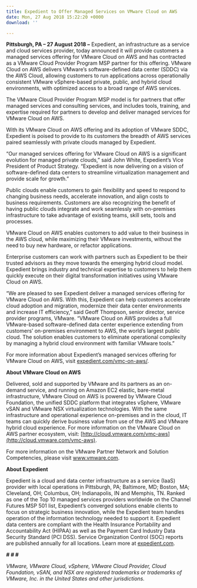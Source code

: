 ```yaml
---
title: Expedient to Offer Managed Services on VMware Cloud on AWS
date: Mon, 27 Aug 2018 15:22:20 +0000
download: ''

---
```

**Pittsburgh, PA – 27 August 2018 –** Expedient, an infrastructure as a service and cloud services provider, today announced it will provide customers a managed services offering for VMware Cloud on AWS and has contracted as a VMware Cloud Provider Program MSP partner for this offering. VMware Cloud on AWS delivers VMware’s software-defined data center (SDDC) via the AWS Cloud, allowing customers to run applications across operationally consistent VMware vSphere-based private, public, and hybrid cloud environments, with optimized access to a broad range of AWS services. 

The VMware Cloud Provider Program MSP model is for partners that offer managed services and consulting services, and includes tools, training, and expertise required for partners to develop and deliver managed services for VMware Cloud on AWS. 

With its VMware Cloud on AWS offering and its adoption of VMware SDDC, Expedient is poised to provide to its customers the breadth of AWS services paired seamlessly with private clouds managed by Expedient. 

“Our managed services offering for VMware Cloud on AWS is a significant evolution for managed private clouds,” said John White, Expedient’s Vice President of Product Strategy. “Expedient is now delivering on a vision of software-defined data centers to streamline virtualization management and provide scale for growth.” 

Public clouds enable customers to gain flexibility and speed to respond to changing business needs, accelerate innovation, and align costs to business requirements. Customers are also recognizing the benefit of having public clouds integrate and work seamlessly with on-premises infrastructure to take advantage of existing teams, skill sets, tools and processes. 

VMware Cloud on AWS enables customers to add value to their business in the AWS cloud, while maximizing their VMware investments, without the need to buy new hardware, or refactor applications. 

Enterprise customers can work with partners such as Expedient to be their trusted advisors as they move towards the emerging hybrid cloud model. Expedient brings industry and technical expertise to customers to help them quickly execute on their digital transformation initiatives using VMware Cloud on AWS. 

“We are pleased to see Expedient deliver a managed services offering for VMware Cloud on AWS. With this, Expedient can help customers accelerate cloud adoption and migration, modernize their data center environments and increase IT efficiency,” said Geoff Thompson, senior director, service provider programs, VMware. “VMware Cloud on AWS provides a full VMware-based software-defined data center experience extending from customers’ on-premises environment to AWS, the world’s largest public cloud. The solution enables customers to eliminate operational complexity by managing a hybrid cloud environment with familiar VMware tools.” 

For more information about Expedient’s managed services offering for VMware Cloud on AWS, visit [expedient.com/vmc-on-aws/](https://www.expedient.com/vmc-on-aws/).   

**About VMware Cloud on AWS** 

Delivered, sold and supported by VMware and its partners as an on-demand service, and running on Amazon EC2 elastic, bare-metal infrastructure, VMware Cloud on AWS is powered by VMware Cloud Foundation, the unified SDDC platform that integrates vSphere, VMware vSAN and VMware NSX virtualization technologies. With the same infrastructure and operational experience on-premises and in the cloud, IT teams can quickly derive business value from use of the AWS and VMware hybrid cloud experience. For more information on the VMware Cloud on AWS partner ecosystem, visit: [http://cloud.vmware.com/vmc-aws](http://cloud.vmware.com/vmc-aws). 

For more information on the VMware Partner Network and Solution Competencies, please visit www.vmware.com.  

**About Expedient** 

Expedient is a cloud and data center infrastructure as a service (IaaS) provider with local operations in Pittsburgh, PA; Baltimore, MD; Boston, MA; Cleveland, OH; Columbus, OH; Indianapolis, IN and Memphis, TN. Ranked as one of the Top 10 managed services providers worldwide on the Channel Futures MSP 501 list, Expedient’s converged solutions enable clients to focus on strategic business innovation, while the Expedient team handles operation of the information technology needed to support it. Expedient data centers are compliant with the Health Insurance Portability and Accountability Act (HIPAA) as well as the Payment Card Industry Data Security Standard (PCI DSS). Service Organization Control (SOC) reports are published annually for all locations. Learn more at [expedient.com](http://www.expedient.com/). 

**# # #**

_VMware, VMware Cloud, vSphere, VMware Cloud Provider, Cloud Foundation, vSAN, and NSX are registered trademarks or trademarks of VMware, Inc. in the United States and other jurisdictions._